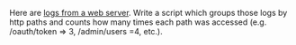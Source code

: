 Here are [logs from a web server](https://kahoot.slack.com/files/U03F86YLA8L/F076VGG1C7L/logs.csv).
Write a script which groups those logs by http paths and counts how many times each path was accessed (e.g. /oauth/token => 3, /admin/users =4, etc.).
